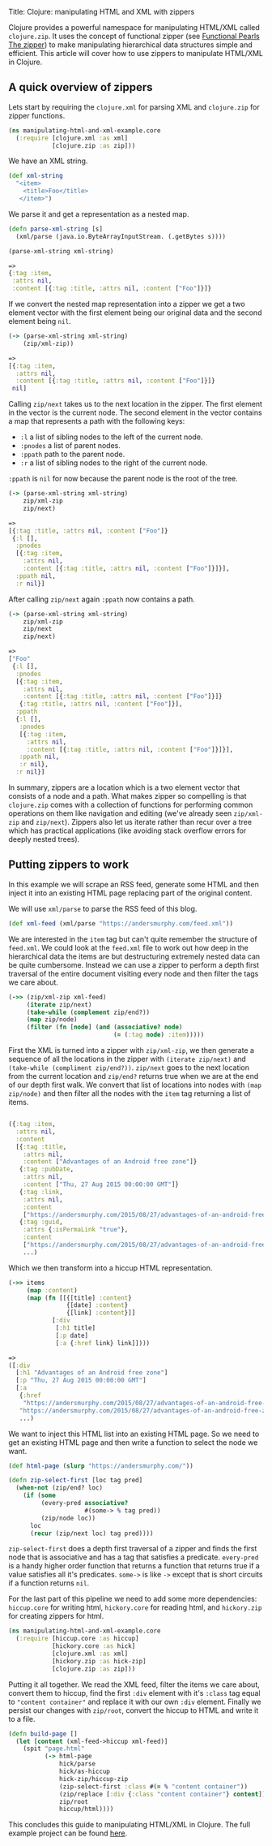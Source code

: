 Title: Clojure: manipulating HTML and XML with zippers

Clojure provides a powerful namespace for manipulating HTML/XML called
`clojure.zip`. It uses the concept of functional zipper (see [Functional Pearls The zipper](http://gallium.inria.fr/~huet/PUBLIC/zip.pdf)) to make manipulating hierarchical data structures simple and efficient. This article will cover how to use zippers to manipulate HTML/XML in Clojure.

## A quick overview of zippers

Lets start by requiring the `clojure.xml` for parsing XML and `clojure.zip` for zipper functions.

```clojure
(ns manipulating-html-and-xml-example.core
  (:require [clojure.xml :as xml]
            [clojure.zip :as zip]))
```

We have an XML string.

```clojure
(def xml-string
  "<item>
    <title>Foo</title>
   </item>")
```

We parse it and get a representation as a nested map.

```clojure
(defn parse-xml-string [s]
  (xml/parse (java.io.ByteArrayInputStream. (.getBytes s))))

(parse-xml-string xml-string)

=>
{:tag :item,
 :attrs nil,
 :content [{:tag :title, :attrs nil, :content ["Foo"]}]}
```

If we convert the nested map representation into a zipper we get a two element vector with the first element being our original data and the second element being `nil`.

```clojure
(-> (parse-xml-string xml-string)
    (zip/xml-zip))

=>
[{:tag :item,
  :attrs nil,
  :content [{:tag :title, :attrs nil, :content ["Foo"]}]}
 nil]
```

Calling `zip/next` takes us to the next location in the zipper. The first element in the vector is the current node. The second element in the vector contains a map that represents a path with the following keys:

- `:l` a list of sibling nodes to the left of the current node.
- `:pnodes` a list of parent nodes.
- `:ppath` path to the parent node.
- `:r` a list of sibling nodes to the right of the current node.

`:ppath` is `nil` for now because the parent node is the root of the tree.

```clojure
(-> (parse-xml-string xml-string)
    zip/xml-zip
    zip/next)

=>
[{:tag :title, :attrs nil, :content ["Foo"]}
 {:l [],
  :pnodes
  [{:tag :item,
    :attrs nil,
    :content [{:tag :title, :attrs nil, :content ["Foo"]}]}],
  :ppath nil,
  :r nil}]
```

After calling `zip/next` again `:ppath` now contains a path.

```clojure
(-> (parse-xml-string xml-string)
    zip/xml-zip
    zip/next
    zip/next)

=>
["Foo"
 {:l [],
  :pnodes
  [{:tag :item,
    :attrs nil,
    :content [{:tag :title, :attrs nil, :content ["Foo"]}]}
   {:tag :title, :attrs nil, :content ["Foo"]}],
  :ppath
  {:l [],
   :pnodes
   [{:tag :item,
     :attrs nil,
     :content [{:tag :title, :attrs nil, :content ["Foo"]}]}],
   :ppath nil,
   :r nil},
  :r nil}]
```

In summary, zippers are a location which is a two element vector that consists of a node and a path. What makes zipper so compelling is that `clojure.zip` comes with a collection of functions for performing common operations on them like navigation and editing (we've already seen `zip/xml-zip` and `zip/next`). Zippers also let us iterate rather than recur over a tree which has practical applications (like avoiding stack overflow errors for deeply nested trees).

## Putting zippers to work

In this example we will scrape an RSS feed, generate some HTML and then inject it into an existing HTML page replacing part of the original content.

We will use `xml/parse` to parse the RSS feed of this blog.

```clojure
(def xml-feed (xml/parse "https://andersmurphy.com/feed.xml"))
```

We are interested in the `item` tag but can't quite remember the structure of `feed.xml`. We could look at the `feed.xml` file to work out how deep in the hierarchical data the items are but destructuring extremely nested data can be quite cumbersome. Instead we can use a zipper to perform a depth first traversal of the entire document visiting every node and then filter the tags we care about.

```clojure
(->> (zip/xml-zip xml-feed)
     (iterate zip/next)
     (take-while (complement zip/end?))
     (map zip/node)
     (filter (fn [node] (and (associative? node)
                             (= (:tag node) :item)))))
```

First the XML is turned into a zipper with `zip/xml-zip`, we then generate a sequence of all the locations in the zipper with `(iterate zip/next)` and `(take-while (compliment zip/end?))`. `zip/next` goes to the next location from the current location and `zip/end?` returns true when we are at the end of our depth first walk. We convert that list of locations into nodes with  `(map zip/node)` and then filter all the nodes with the `item` tag returning a list of items.

```clojure

({:tag :item,
  :attrs nil,
  :content
  [{:tag :title,
    :attrs nil,
    :content ["Advantages of an Android free zone"]}
   {:tag :pubDate,
    :attrs nil,
    :content ["Thu, 27 Aug 2015 00:00:00 GMT"]}
   {:tag :link,
    :attrs nil,
    :content
    ["https://andersmurphy.com/2015/08/27/advantages-of-an-android-free-zone.html"]}
   {:tag :guid,
    :attrs {:isPermaLink "true"},
    :content
    ["https://andersmurphy.com/2015/08/27/advantages-of-an-android-free-zone.html"]}]}
    ...)
```

Which we then transform into a hiccup HTML representation.

```clojure
(->> items
     (map :content)
     (map (fn [[{[title] :content}
                {[date] :content}
                {[link] :content}]]
            [:div
             [:h1 title]
             [:p date]
             [:a {:href link} link]])))

=>
([:div
  [:h1 "Advantages of an Android free zone"]
  [:p "Thu, 27 Aug 2015 00:00:00 GMT"]
  [:a
   {:href
    "https://andersmurphy.com/2015/08/27/advantages-of-an-android-free-zone.html"}
   "https://andersmurphy.com/2015/08/27/advantages-of-an-android-free-zone.html"]]
   ...)
```

We want to inject this HTML list into an existing HTML page. So we need to get an existing HTML page and then write a function to select the node we want.

```clojure
(def html-page (slurp "https://andersmurphy.com/"))

(defn zip-select-first [loc tag pred]
  (when-not (zip/end? loc)
    (if (some
         (every-pred associative?
                     #(some-> % tag pred))
         (zip/node loc))
      loc
      (recur (zip/next loc) tag pred))))
```

`zip-select-first` does a depth first traversal of a zipper and finds the first node that is associative and has a tag that satisfies a predicate. `every-pred` is a handy higher order function that returns a function that returns true if a value satisfies all it's predicates. `some->` is like `->` except that is short circuits if a function returns `nil`.

For the last part of this pipeline we need to add some more dependencies: `hiccup.core` for writing html, `hickory.core` for reading html, and `hickory.zip` for creating zippers for html.

```clojure
(ns manipulating-html-and-xml-example.core
  (:require [hiccup.core :as hiccup]
            [hickory.core :as hick]
            [clojure.xml :as xml]
            [hickory.zip :as hick-zip]
            [clojure.zip :as zip]))
```

Putting it all together. We read the XML feed, filter the items we care about, convert them to hiccup, find the first `:div` element with it's `:class` tag equal to `"content container"` and replace it with our own `:div` element. Finally we persist our changes with `zip/root`, convert the hiccup to HTML and write it to a file.

```clojure
(defn build-page []
  (let [content (xml-feed->hiccup xml-feed)]
    (spit "page.html"
          (-> html-page
              hick/parse
              hick/as-hiccup
              hick-zip/hiccup-zip
              (zip-select-first :class #(= % "content container"))
              (zip/replace [:div {:class "content container"} content])
              zip/root
              hiccup/html))))
```

This concludes this guide to manipulating HTML/XML in Clojure. The full example project can be found [here](https://github.com/andersmurphy/clj-cookbook/tree/master/zippers/manipulating-html-and-xml-example).
